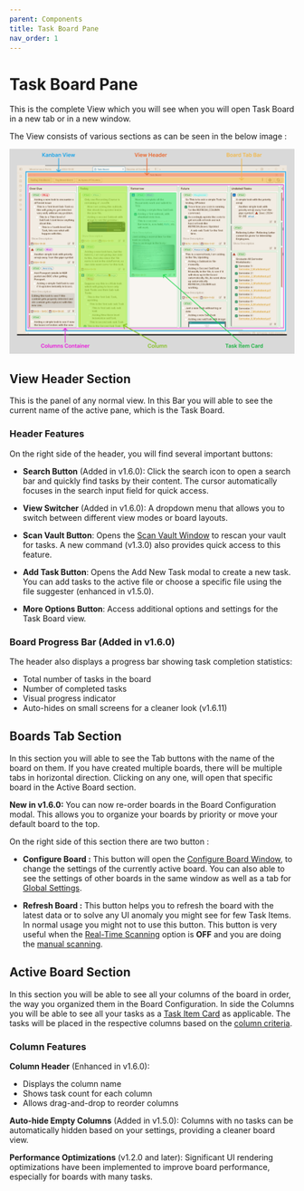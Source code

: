 ```yaml
---
parent: Components
title: Task Board Pane
nav_order: 1
---
```


# Task Board Pane

This is the complete View which you will see when you will open Task Board in a new tab or in a new window.

The View consists of various sections as can be seen in the below image :

![Task Board UI Legend](../../assets//TaskBoardUIBreakLegend.png)

## View Header Section

This is the panel of any normal view. In this Bar you will able to see the current name of the active pane, which is the Task Board. 

### Header Features

On the right side of the header, you will find several important buttons:

- **Search Button** (Added in v1.6.0): Click the search icon to open a search bar and quickly find tasks by their content. The cursor automatically focuses in the search input field for quick access.

- **View Switcher** (Added in v1.6.0): A dropdown menu that allows you to switch between different view modes or board layouts.

- **Scan Vault Button**: Opens the [Scan Vault Window](../Features/Scan_Vault_Feature.md) to rescan your vault for tasks. A new command (v1.3.0) also provides quick access to this feature.

- **Add Task Button**: Opens the Add New Task modal to create a new task. You can add tasks to the active file or choose a specific file using the file suggester (enhanced in v1.5.0).

- **More Options Button**: Access additional options and settings for the Task Board view.

### Board Progress Bar (Added in v1.6.0)

The header also displays a progress bar showing task completion statistics:
- Total number of tasks in the board
- Number of completed tasks
- Visual progress indicator
- Auto-hides on small screens for a cleaner look (v1.6.11)

## Boards Tab Section

In this section you will able to see the Tab buttons with the name of the board on them. If you have created multiple boards, there will be multiple tabs in horizontal direction. Clicking on any one, will open that specific board in the Active Board section.

**New in v1.6.0:** You can now re-order boards in the Board Configuration modal. This allows you to organize your boards by priority or move your default board to the top.

On the right side of this section there are two button :

- **Configure Board :** This button will open the [Configure Board Window](../How_To/HowToUseBoardSettings.md), to change the settings of the currently active board. You can also able to see the settings of other boards in the same window as well as a tab for [Global Settings](../How_To/HowToUseGlobalSettings.md).

- **Refresh Board :** This button helps you to refresh the board with the latest data or to solve any UI anomaly you might see for few Task Items. In normal usage you might not to use this button. This button is very useful when the [Real-Time Scanning](../How_To/HowToUseGlobalSettings.md#real-time-scanning) option is **OFF** and you are doing the [manual scanning](../Features/Auto_Scanning_Files.md#manual-scanning).

## Active Board Section

In this section you will be able to see all your columns of the board in order, the way you organized them in the Board Configuration. In side the Columns you will be able to see all your tasks as a [Task Item Card](./Task_Item_Card.md) as applicable. The tasks will be placed in the respective columns based on the [column criteria](./Types_Of_Columns.md).

### Column Features

**Column Header** (Enhanced in v1.6.0):
- Displays the column name
- Shows task count for each column
- Allows drag-and-drop to reorder columns

**Auto-hide Empty Columns** (Added in v1.5.0): Columns with no tasks can be automatically hidden based on your settings, providing a cleaner board view.

**Performance Optimizations** (v1.2.0 and later): Significant UI rendering optimizations have been implemented to improve board performance, especially for boards with many tasks.
